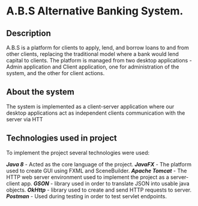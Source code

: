 # A.B.S Alternative Banking System.


## Description

A.B.S is a platform for clients to apply, lend, and borrow loans to and from other clients, replacing the traditional model where a bank would lend capital to clients. The platform is managed from two desktop applications - Admin application and Client application, one for administration of the system, and the other for client actions.

## About the system
The system is implemented as a client-server application where our desktop applications act as independent clients communication with the server via HTT

## Technologies used in project
To implement the project several technologies were used:

***Java 8*** - Acted as the core language of the project. 
***JavaFX*** - The platform used to create GUI using FXML and
SceneBuilder.
***Apache Tomcat*** - The HTTP web server environment used to 
implement the project as a server-client app.
***GSON*** - library used in order to translate JSON into usable java objects.
***OkHttp*** - library used to create and send HTTP requests to server.
***Postman*** - Used during testing in order to test servlet endpoints.